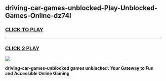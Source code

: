 
## driving-car-games-unblocked-Play-Unblocked-Games-Online-dz74l
<h3>
<a href="https://premium76.site?title=driving-car-games-unblocked&ref=25A">CLICK TO PLAY</a></h3>
<hr>

<h3>
<a href="https://premium76.site?title=driving-car-games-unblocked&ref=25A">CLICK 2 PLAY</a>
  
</h3>

<a href="https://premium76.site?title=driving-car-games-unblocked&ref=25A"><img src="https://clearcache.store/games.png"></a>


**driving-car-games-unblocked games unblocked: Your Gateway to Fun and Accessible Online Gaming**
